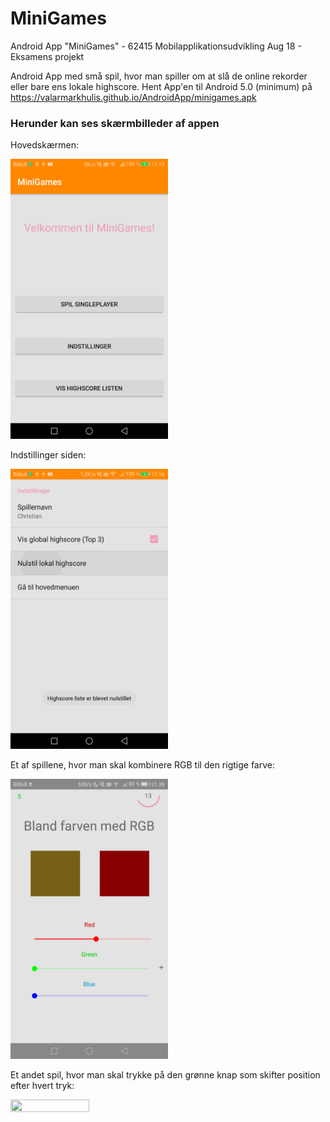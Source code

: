 # MiniGames
Android App "MiniGames" - 62415 Mobilapplikationsudvikling Aug 18 - Eksamens projekt

Android App med små spil, hvor man spiller om at slå de online rekorder eller bare ens lokale highscore. Hent App'en til Android 5.0 (minimum) på https://valarmarkhulis.github.io/AndroidApp/minigames.apk


### Herunder kan ses skærmbilleder af appen
Hovedskærmen:

<img src="https://github.com/ValarMarkhulis/MiniGames/blob/master/pictures/hovedmenu.png" width="50%" height="50%">

Indstillinger siden:

<img src="https://github.com/ValarMarkhulis/MiniGames/blob/master/pictures/Indstillinger%20highscore%20er%20nulstillet.png" width="50%" height="50%">

Et af spillene, hvor man skal kombinere RGB til den rigtige farve:

<img src="https://github.com/ValarMarkhulis/MiniGames/blob/master/pictures/farvespil_%2B.png" width="50%" height="50%">

Et andet spil, hvor man skal trykke på den grønne knap som skifter position efter hvert tryk:

<img src="https://github.com/ValarMarkhulis/MiniGames/blob/master/pictures/gr%C3%B8nspil_rigtigt.png" width="50%" height="50%">
